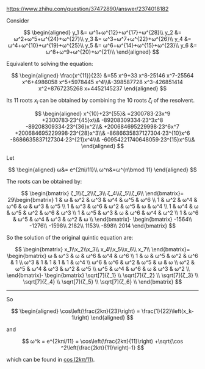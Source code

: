 https://www.zhihu.com/question/37472890/answer/2374018182



Consider

$$
\begin{aligned}
y_1 &= ω^1+ω^{12}+ω^{17}+ω^{28}\\
y_2 &= ω^2+ω^5+ω^{24}+ω^{27}\\
y_3 &= ω^3+ω^7+ω^{22}+ω^{26}\\
y_4 &= ω^4+ω^{10}+ω^{19}+ω^{25}\\
y_5 &= ω^6+ω^{14}+ω^{15}+ω^{23}\\
y_6 &= ω^8+ω^9+ω^{20}+ω^{21}\\
\end{aligned}
$$

Equivalent to solving the equation:

$$
\begin{aligned}
\frac{x^{11}}{23}
&=55 x^9+33 x^8-25146 x^7-25564 x^6+4986058 x^5+5978445 x^4\\&-398587728 x^3-426851414 x^2+8767235268 x+4452145237
\end{aligned}
$$

Its 11 roots $x_i$ can be obtained by combining the 10 roots $ζ_i$ of the resolvent.

$$
\begin{aligned}
x^{10}+23^{55}&
=2300783⋅23x^9
+2300783⋅23^{45}x\\&
-89208309334⋅23^3x^8
-89208309334⋅23^{36}x^2\\&
+200684695229998⋅23^6x^7
+200684695229998⋅23^{28}x^3\\&
-8686635837127304⋅23^{10}x^6
-8686635837127304⋅23^{21}x^4\\&
-60954221740648059⋅23^{15}x^5\\&
\end{aligned}
$$

Let

$$
\begin{aligned}
ω&= e^{2πi/11}\\
ω^n&=ω^{n\bmod 11}
\end{aligned}
$$

The roots can be obtained by:

$$
\begin{bmatrix}
ζ_1\\ζ_2\\ζ_3\\
ζ_4\\ζ_5\\ζ_6\\
\end{bmatrix}=
29\begin{bmatrix}
1 & ω & ω^2 & ω^3 & ω^4 & ω^5 & ω^6 \\
1 & ω^2 & ω^4 & ω^6 & ω & ω^3 & ω^5 \\
1 & ω^3 & ω^6 & ω^2 & ω^5 & ω & ω^4 \\
1 & ω^4 & ω & ω^5 & ω^2 & ω^6 & ω^3 \\
1 & ω^5 & ω^3 & ω & ω^6 & ω^4 & ω^2 \\
1 & ω^6 & ω^5 & ω^4 & ω^3 & ω^2 & ω \\
\end{bmatrix}⋅
\begin{bmatrix}
-1564\\ -1276\\ -1598\\
2182\\ 1153\\ -898\\
2014
\end{bmatrix}
$$

So the solution of the original quintic equation are:

$$
\begin{bmatrix}
x_1\\x_2\\x_3\\
x_4\\x_5\\x_6\\
x_7\\
\end{bmatrix}=
\begin{bmatrix}
ω & ω^3 & ω & ω^6 & ω^4 & ω^6 \\
1 & ω & ω^5 & ω^2 & ω^6 & 1 \\
ω^3 & 1 & 1 & 1 & 1 & ω^4 \\
ω^6 & ω^6 & ω^2 & ω^5 & ω & ω \\
ω^2 & ω^5 & ω^4 & ω^3 & ω^2 & ω^5 \\
ω^5 & ω^4 & ω^6 & ω & ω^3 & ω^2 \\
\end{bmatrix}⋅
\begin{bmatrix}
\sqrt[7]{ζ_1} \\
\sqrt[7]{ζ_2} \\
\sqrt[7]{ζ_3} \\
\sqrt[7]{ζ_4} \\
\sqrt[7]{ζ_5} \\
\sqrt[7]{ζ_6} \\
\end{bmatrix}
$$

--- 

So

$$
\begin{aligned}
\cos\left(\frac{2kπ}{23}\right) = \frac{1}{22}\left(x_k-1\right)
\end{aligned}
$$

and

$$
ω^k = e^{2kπi/11} = \cos\left(\frac{2kπ}{11}\right)
+\sqrt{\cos ^2\left(\frac{2kπ}{11}\right)-1}
$$

which can be found in [$\cos(2kπ/11)$](../frac-11/Readme.md).